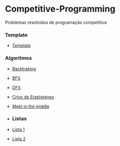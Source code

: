 # Competitive-Programming
Problemas resolvidos de programação competitiva

### Template
- [Template](template/)
  
### Algoritmos
- [Backtraking](backtraking/)
- [BFS](bfs/)
- [DFS](dfs/)
- [Crivo de Eratóstenes](crivodeeratostenes/)
- [Meet in the middle](Meet_in_the_middle/)
  

- ### Listas
- [Lista 1](lista1/)
- [Lista 2](lista2/)
